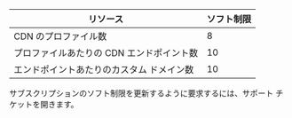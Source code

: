 
| リソース | ソフト制限 |
| --- | --- |
| CDN のプロファイル数 |8 |
| プロファイルあたりの CDN エンドポイント数 |10 |
| エンドポイントあたりのカスタム ドメイン数 |10 |

サブスクリプションのソフト制限を更新するように要求するには、サポート チケットを開きます。



<!--HONumber=Nov16_HO3-->


